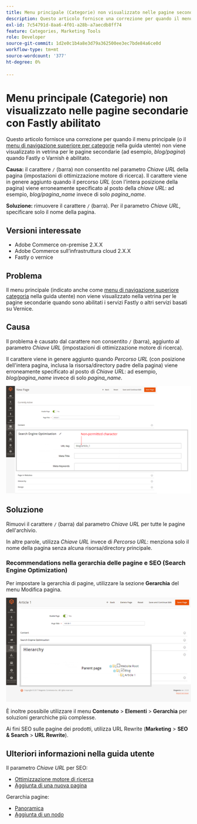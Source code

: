 ```yaml
---
title: Menu principale (Categorie) non visualizzato nelle pagine secondarie con Fastly abilitato
description: Questo articolo fornisce una correzione per quando il menu principale (o il [menu di navigazione superiore per le categorie](https://experienceleague.adobe.com/docs/commerce-admin/catalog/catalog/navigation/navigation-top.html?lang=it) nella nostra guida utente) non viene visualizzato nella vetrina per le pagine secondarie (ad esempio, *blog/pagina*) quando Fastly o Varnish è abilitato.
exl-id: 7c54791d-8aa6-4f01-a28b-a7aecdb8ff74
feature: Categories, Marketing Tools
role: Developer
source-git-commit: 1d2e0c1b4a8e3d79a362500ee3ec7bde84a6ce0d
workflow-type: tm+mt
source-wordcount: '377'
ht-degree: 0%

---
```


# Menu principale (Categorie) non visualizzato nelle pagine secondarie con Fastly abilitato

Questo articolo fornisce una correzione per quando il menu principale (o il [menu di navigazione superiore per categorie](/docs/commerce-admin/catalog/catalog/navigation/navigation-top.html) nella guida utente) non viene visualizzato in vetrina per le pagine secondarie (ad esempio, *blog/pagina*) quando Fastly o Varnish è abilitato.

**Causa:** il carattere `/` (barra) non consentito nel parametro *Chiave URL* della pagina (impostazioni di ottimizzazione motore di ricerca). Il carattere viene in genere aggiunto quando il percorso *URL* (con l&#39;intera posizione della pagina) viene erroneamente specificato al posto della *chiave URL*: ad esempio, *blog/pagina\_name* invece di solo *pagina\_name*.

**Soluzione:** rimuovere il carattere `/` (barra). Per il parametro *Chiave URL*, specificare solo il nome della pagina.

## Versioni interessate

* Adobe Commerce on-premise 2.X.X
* Adobe Commerce sull’infrastruttura cloud 2.X.X
* Fastly o vernice

## Problema

Il menu principale (indicato anche come [menu di navigazione superiore categoria](/docs/commerce-admin/catalog/catalog/navigation/navigation-top.html) nella guida utente) non viene visualizzato nella vetrina per le pagine secondarie quando sono abilitati i servizi Fastly o altri servizi basati su Vernice.

## Causa

Il problema è causato dal carattere non consentito `/` (barra), aggiunto al parametro *Chiave URL* (impostazioni di ottimizzazione motore di ricerca).

Il carattere viene in genere aggiunto quando *Percorso URL* (con posizione dell&#39;intera pagina, inclusa la risorsa/directory padre della pagina) viene erroneamente specificato al posto di *Chiave URL*: ad esempio, *blog/pagina\_name* invece di solo *pagina\_name*.

![Parametro chiave URL per impostazioni SEO](assets/seo_url_key.png)

## Soluzione

Rimuovi il carattere `/` (barra) dal parametro *Chiave URL* per tutte le pagine dell&#39;archivio.

In altre parole, utilizza *Chiave URL* invece di *Percorso URL*: menziona solo il nome della pagina senza alcuna risorsa/directory principale.

### Recommendations nella gerarchia delle pagine e SEO (Search Engine Optimization)

Per impostare la gerarchia di pagine, utilizzare la sezione **Gerarchia** del menu Modifica pagina.

![Impostazioni gerarchia](assets/hierarchy_hr.png)

È inoltre possibile utilizzare il menu **Contenuto** > **Elementi** > **Gerarchia** per soluzioni gerarchiche più complesse.

Ai fini SEO sulle pagine dei prodotti, utilizza URL Rewrite (**Marketing** > **SEO &amp; Search** > **URL Rewrite**).

## Ulteriori informazioni nella guida utente

Il parametro *Chiave URL* per SEO:

* [Ottimizzazione motore di ricerca](/docs/commerce-admin/catalog/categories/create/categories-search-engine-optimization.html)
* [Aggiunta di una nuova pagina](/docs/commerce-admin/content-design/elements/pages/page-add.html)

Gerarchia pagine:

* [Panoramica](/docs/commerce-admin/content-design/elements/pages/page-hierarchy.html)
* [Aggiunta di un nodo](/docs/commerce-admin/content-design/elements/pages/page-hierarchy.html#add-a-hierarchy-node)
